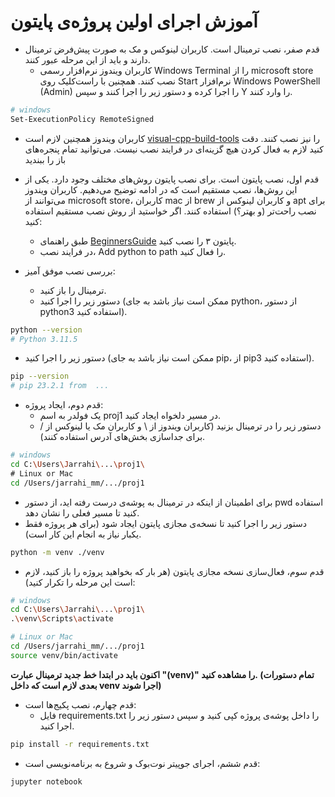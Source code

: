 # آموزش اجرای اولین پروژه‌ی پایتون
  
- قدم صفر، نصب ترمینال است. کاربران لینوکس و مک به صورت پیش‌فرض ترمینال دارند و باید از این مرحله عبور کنند. 
  - کاربران ویندوز نرم‌افزار رسمی Windows Terminal را از microsoft store نصب کنند. همچنین با راست‌کلیک روی Start نرم‌افزار Windows PowerShell (Admin) را اجرا کرده و دستور زیر را اجرا کنند و سپس Y را وارد کنند.
```bash
# windows
Set-ExecutionPolicy RemoteSigned
```

  - کاربران ویندوز همچنین لازم است [visual-cpp-build-tools](https://visualstudio.microsoft.com/visual-cpp-build-tools/) را نیز نصب کنند. دقت کنید لازم به فعال کردن هیچ گزینه‌ای در فرایند نصب نیست. می‌توانید تمام پنجره‌های باز را ببندید

- قدم اول، نصب پایتون است. برای نصب پایتون روش‌های مختلف وجود دارد. یکی از این روش‌ها، نصب مستقیم است که در ادامه توضیح می‌دهیم. کاربران ویندوز می‌توانند از microsoft store، کاربران mac از brew و کاربران لینوکس از apt برای نصب راحت‌تر (و بهتر؟) استفاده کنند. اگر خواستید از روش نصب مستقیم استفاده کنید:
  - طبق راهنمای [BeginnersGuide](https://wiki.python.org/moin/BeginnersGuide/Download) پایتون ۳ را نصب کنید.
  - در فرایند نصب، Add python to path را فعال کنید.

- بررسی نصب موفق آمیز:
  - ترمینال را باز کنید.
  - دستور زیر را اجرا کنید (ممکن است نیاز باشد به جای python، از دستور python3 استفاده کنید).

```bash
python --version
# Python 3.11.5
```
  - دستور زیر را اجرا کنید (ممکن است نیاز باشد به جای pip، از pip3 استفاده کنید).
```bash
pip --version
# pip 23.2.1 from  ...
```
- قدم دوم، ایجاد پروژه:
  - یک فولدر به اسم proj1 در مسیر دلخواه ایجاد کنید.
  - دستور زیر را در ترمینال بزنید (کاربران ویندوز از \ و کاربران مک یا لینوکس از / برای جداسازی بخش‌های آدرس استفاده کنند).
```bash
# windows
cd C:\Users\Jarrahi\...\proj1\
# Linux or Mac
cd /Users/jarrahi_mm/.../proj1
```
  - برای اطمینان از اینکه در ترمینال به پوشه‌ی درست رفته اید، از دستور pwd استفاده کنید تا مسیر فعلی را نشان دهد.
  - دستور زیر را اجرا کنید تا نسخه‌ی مجازی پایتون ایجاد شود (برای هر پروژه فقط یکبار نیاز به انجام این کار است).
```bash
python -m venv ./venv
```

- قدم سوم، فعال‌سازی نسخه مجازی پایتون (هر بار که بخواهید پروژه را باز کنید، لازم است این مرحله را تکرار کنید):

```bash
# windows
cd C:\Users\Jarrahi\...\proj1\
.\venv\Scripts\activate

# Linux or Mac
cd /Users/jarrahi_mm/.../proj1
source venv/bin/activate
```
**اکنون باید در ابتدا خط جدید ترمینال عبارت "(venv)" را مشاهده کنید. (تمام دستورات بعدی لازم است که داخل venv اجرا شوند)**

- قدم چهارم، نصب پکیج‌ها است:
  - فایل requirements.txt را داخل پوشه‌ی پروژه کپی کنید و سپس دستور زیر را اجرا کنید.

```bash
pip install -r requirements.txt
```
- قدم ششم، اجرای جوپیتر نوت‌بوک و شروع به برنامه‌نویسی است:
```bash
jupyter notebook
```
